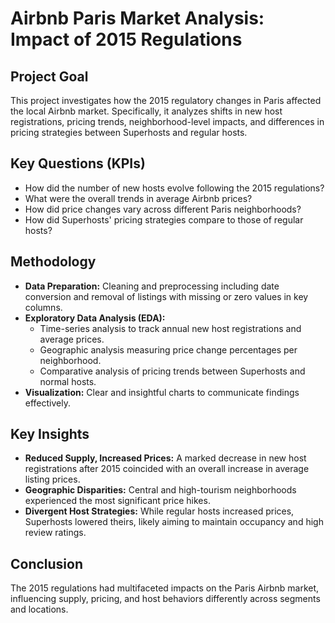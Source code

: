 # Airbnb Paris Market Analysis: Impact of 2015 Regulations

## Project Goal  
This project investigates how the 2015 regulatory changes in Paris affected the local Airbnb market. Specifically, it analyzes shifts in new host registrations, pricing trends, neighborhood-level impacts, and differences in pricing strategies between Superhosts and regular hosts.

## Key Questions (KPIs)  
- How did the number of new hosts evolve following the 2015 regulations?  
- What were the overall trends in average Airbnb prices?  
- How did price changes vary across different Paris neighborhoods?  
- How did Superhosts' pricing strategies compare to those of regular hosts?

## Methodology  
- **Data Preparation:** Cleaning and preprocessing including date conversion and removal of listings with missing or zero values in key columns.  
- **Exploratory Data Analysis (EDA):**  
  - Time-series analysis to track annual new host registrations and average prices.  
  - Geographic analysis measuring price change percentages per neighborhood.  
  - Comparative analysis of pricing trends between Superhosts and normal hosts.  
- **Visualization:** Clear and insightful charts to communicate findings effectively.

## Key Insights  
- **Reduced Supply, Increased Prices:** A marked decrease in new host registrations after 2015 coincided with an overall increase in average listing prices.  
- **Geographic Disparities:** Central and high-tourism neighborhoods experienced the most significant price hikes.  
- **Divergent Host Strategies:** While regular hosts increased prices, Superhosts lowered theirs, likely aiming to maintain occupancy and high review ratings.

## Conclusion  
The 2015 regulations had multifaceted impacts on the Paris Airbnb market, influencing supply, pricing, and host behaviors differently across segments and locations.
